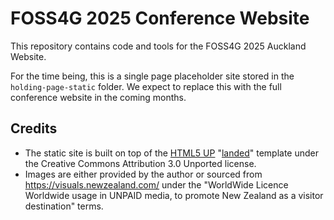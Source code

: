 # FOSS4G 2025 Conference Website

This repository contains code and tools for the FOSS4G 2025 Auckland Website.

For the time being, this is a single page placeholder site stored in the
`holding-page-static` folder. We expect to replace this with the full 
conference website in the coming months.

## Credits

  * The static site is built on top of the [HTML5 UP](https://html5up.net/) "[landed](https://html5up.net/landed)" 
    template under the Creative Commons Attribution 3.0 Unported license.
  * Images are either provided by the author or sourced from https://visuals.newzealand.com/ under the
    "WorldWide Licence Worldwide usage in UNPAID media, to promote New Zealand as a visitor destination" terms.

